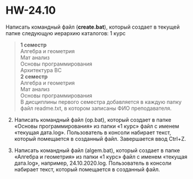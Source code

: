 # HW-24.10
Написать командный файл (<b>create.bat</b>), который создает в текущей папке следующую иерархию каталогов:
1 курс

><b>1 семестр</b></br>
>Алгебра и геометрия</br>
>Мат анализ</br>
>Основы программирования</br>
>Архитектура ВС</br>
><b>2 семестр</b></br>
>Алгебра и геометрия</br>
>Мат анализ</br>
>Основы программирования</br>
В дисциплины первого семестра добавляется в каждую папку файл readme.txt, в котором записаны ФИО преподавателя.


2. Написать командный файл (op.bat), который создает в папке «Основы программирования» из папки «1 курс» файл с именем «текущая дата.log». Пользователь в консоли набирает текст, который помещается в созданный файл. Завершается ввод Ctrl+Z.

3. Написать командный файл (algem.bat), который создает в папке «Алгебра и геометрия» из папки «1 курс» файл с именем «текущая дата.log», например, 24.10.2020.log. Пользователь в консоли набирает текст, который помещается в созданный файл.
